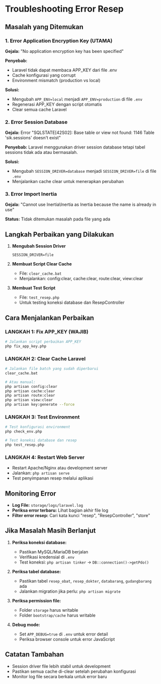 # Troubleshooting Error Resep

## Masalah yang Ditemukan

### 1. Error Application Encryption Key (UTAMA)
**Gejala:** "No application encryption key has been specified"

**Penyebab:** 
- Laravel tidak dapat membaca APP_KEY dari file .env
- Cache konfigurasi yang corrupt
- Environment mismatch (production vs local)

**Solusi:** 
- Mengubah `APP_ENV=local` menjadi `APP_ENV=production` di file `.env`
- Regenerasi APP_KEY dengan script otomatis
- Clear semua cache Laravel

### 2. Error Session Database
**Gejala:** Error "SQLSTATE[42S02]: Base table or view not found: 1146 Table 'sik.sessions' doesn't exist"

**Penyebab:** Laravel menggunakan driver session database tetapi tabel sessions tidak ada atau bermasalah.

**Solusi:** 
- Mengubah `SESSION_DRIVER=database` menjadi `SESSION_DRIVER=file` di file `.env`
- Menjalankan cache clear untuk menerapkan perubahan

### 3. Error Import Inertia
**Gejala:** "Cannot use Inertia\Inertia as Inertia because the name is already in use"

**Status:** Tidak ditemukan masalah pada file yang ada

## Langkah Perbaikan yang Dilakukan

1. **Mengubah Session Driver**
   ```
   SESSION_DRIVER=file
   ```

2. **Membuat Script Clear Cache**
   - File: `clear_cache.bat`
   - Menjalankan: config:clear, cache:clear, route:clear, view:clear

3. **Membuat Test Script**
   - File: `test_resep.php`
   - Untuk testing koneksi database dan ResepController

## Cara Menjalankan Perbaikan

### LANGKAH 1: Fix APP_KEY (WAJIB)
```bash
# Jalankan script perbaikan APP_KEY
php fix_app_key.php
```

### LANGKAH 2: Clear Cache Laravel
```bash
# Jalankan file batch yang sudah diperbarui
clear_cache.bat

# Atau manual:
php artisan config:clear
php artisan cache:clear
php artisan route:clear
php artisan view:clear
php artisan key:generate --force
```

### LANGKAH 3: Test Environment
```bash
# Test konfigurasi environment
php check_env.php

# Test koneksi database dan resep
php test_resep.php
```

### LANGKAH 4: Restart Web Server
- Restart Apache/Nginx atau development server
- Jalankan: `php artisan serve`
- Test penyimpanan resep melalui aplikasi

## Monitoring Error

- **Log File:** `storage/logs/laravel.log`
- **Periksa error terbaru:** Lihat bagian akhir file log
- **Filter error resep:** Cari kata kunci "resep", "ResepController", "store"

## Jika Masalah Masih Berlanjut

1. **Periksa koneksi database:**
   - Pastikan MySQL/MariaDB berjalan
   - Verifikasi kredensial di `.env`
   - Test koneksi: `php artisan tinker` → `DB::connection()->getPdo()`

2. **Periksa tabel database:**
   - Pastikan tabel `resep_obat`, `resep_dokter`, `databarang`, `gudangbarang` ada
   - Jalankan migration jika perlu: `php artisan migrate`

3. **Periksa permission file:**
   - Folder `storage` harus writable
   - Folder `bootstrap/cache` harus writable

4. **Debug mode:**
   - Set `APP_DEBUG=true` di `.env` untuk error detail
   - Periksa browser console untuk error JavaScript

## Catatan Tambahan

- Session driver file lebih stabil untuk development
- Pastikan semua cache di-clear setelah perubahan konfigurasi
- Monitor log file secara berkala untuk error baru